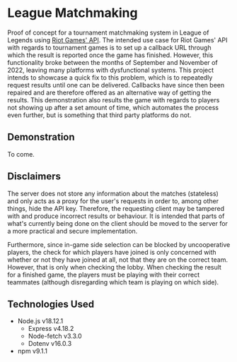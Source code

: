 # League Matchmaking

Proof of concept for a tournament matchmaking system in League of Legends using [Riot Games' API](https://developer.riotgames.com/apis). 
The intended use case for Riot Games' API with regards to tournament games is to set up a callback URL through which the result 
is reported once the game has finished. However, this functionality broke between the months of September and 
November of 2022, leaving many platforms with dysfunctional systems. This project intends
to showcase a quick fix to this problem, which is to repeatedly request results until 
one can be delivered. Callbacks have since then been repaired and are therefore offered as an alternative 
way of getting the results. This demonstration also results the game with regards
to players not showing up after a set amount of time, which automates the process even further,
but is something that third party platforms do not.


## Demonstration

To come.

<!--- 
> The server goes into hibernate mode after 35 minutes of inactivity, which causes first-time 
visits to take a little longer

https://league-matchmaking.herokuapp.com/
--->


## Disclaimers

The server does not store any information about the matches (stateless) and only acts as
a proxy for the user's requests in order to, among other things, hide the API key. Therefore,
the requesting client may be tampered with and produce incorrect results or behaviour. It
is intended that parts of what's currently being done on the client should be moved to the
server for a more practical and secure implementation.

Furthermore, since in-game side selection can be blocked by uncooperative players, the 
check for which players have joined is only concerned with whether or not they have joined
at all, not that they are on the correct team. However, that is only when checking the lobby.
When checking the result for a finished game, the players must be playing with their correct
teammates (although disregarding which team is playing on which side).


## Technologies Used

* Node.js v18.12.1
    * Express v4.18.2
    * Node-fetch v3.3.0
    * Dotenv v16.0.3
* npm v9.1.1
